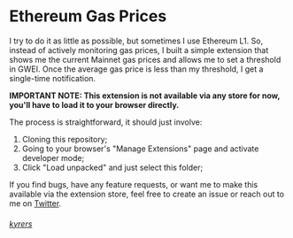 # Ethereum Gas Prices

I try to do it as little as possible, but sometimes I use Ethereum L1. So, instead of actively monitoring gas prices, I built a simple extension that shows me the current Mainnet gas prices and allows me to set a threshold in GWEI. Once the average gas price is less than my threshold, I get a single-time notification.

**IMPORTANT NOTE: This extension is not available via any store for now, you'll have to load it to your browser directly.**

The process is straightforward, it should just involve:
1. Cloning this repository;
2. Going to your browser's "Manage Extensions" page and activate developer mode;
3. Click "Load unpacked" and just select this folder;

If you find bugs, have any feature requests, or want me to make this available via the extension store, feel free to create an issue or reach out to me on [Twitter](https://twitter.com/kyre_rs).

###### [kyrers](https://twitter.com/kyre_rs)
